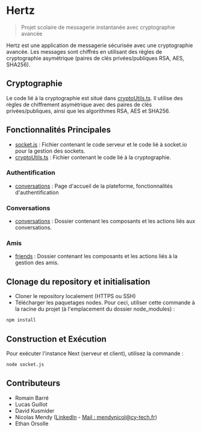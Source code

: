 # Hertz
> Projet scolaire de messagerie instantanée avec cryptographie avancée

Hertz est une application de messagerie sécurisée avec une cryptographie avancée. Les messages sont chiffrés en utilisant des règles de cryptographie asymétrique (paires de clés privées/publiques RSA, AES, SHA256).

## Cryptographie

Le code lié à la cryptographie est situé dans [cryptoUtils.ts](./src/utils/cryptoUtils.ts). Il utilise des règles de chiffrement asymétrique avec des paires de clés privées/publiques, ainsi que les algorithmes RSA, AES et SHA256.

## Fonctionnalités Principales

- [socket.js](./socket.js) : Fichier contenant le code serveur et le code lié à socket.io pour la gestion des sockets.
- [cryptoUtils.ts](./src/utils/cryptoUtils.ts) : Fichier contenant le code lié à la cryptographie.

### Authentification

- [conversations](./src/app/page.tsx) : Page d'accueil de la plateforme, fonctionnalités d'authentification

### Conversations

- [conversations](./src/app/conversations) : Dossier contenant les composants et les actions liés aux conversations.

### Amis

- [friends](./src/app/friends) : Dossier contenant les composants et les actions liés à la gestion des amis.

## Clonage du repository et initialisation

- Cloner le repository localement (HTTPS ou SSH)
- Télécharger les paquetages nodes. Pour ceci, utiliser cette commande à la racine du projet (à l'emplacement du dossier node_modules) :

```bash
npm install
```

## Construction et Exécution

Pour exécuter l'instance Next (serveur et client), utilisez la commande :

```bash
node socket.js
```

## Contributeurs

- Romain Barré
- Lucas Guillot
- David Kusmider
- Nicolas Mendy ([LinkedIn](https://www.linkedin.com/in/nicolas--dubois/) - [Mail : mendynicol@cy-tech.fr](mailto:mendynicol@cy-tech.fr))
- Ethan Orsolle
